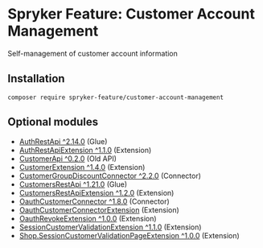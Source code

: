 # Spryker Feature: Customer Account Management

Self-management of customer account information

## Installation

```
composer require spryker-feature/customer-account-management
```

## Optional modules
- [AuthRestApi ^2.14.0](https://github.com/spryker/auth-rest-api) (Glue)
- [AuthRestApiExtension ^1.1.0](https://github.com/spryker/auth-rest-api-extension) (Extension)
- [CustomerApi ^0.2.0](https://github.com/spryker/customer-api) (Old API)
- [CustomerExtension ^1.4.0](https://github.com/spryker/customer-extension) (Extension)
- [CustomerGroupDiscountConnector ^2.2.0](https://github.com/spryker/customer-group-discount-connector) (Connector)
- [CustomersRestApi ^1.21.0](https://github.com/spryker/customers-rest-api) (Glue)
- [CustomersRestApiExtension ^1.2.0](https://github.com/spryker/customers-rest-api-extension) (Extension)
- [OauthCustomerConnector ^1.8.0](https://github.com/spryker/oauth-customer-connector) (Connector)
- [OauthCustomerConnectorExtension](https://github.com/spryker/oauth-customer-connector-extension) (Extension)
- [OauthRevokeExtension ^1.0.0](https://github.com/spryker/oauth-revoke-extension) (Extension)
- [SessionCustomerValidationExtension ^1.1.0](https://github.com/spryker/session-customer-validation-extension) (Extension)
- [Shop.SessionCustomerValidationPageExtension ^1.0.0](https://github.com/spryker-shop/session-customer-validation-page-extension) (Extension)

